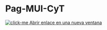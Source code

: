 # Pag-MUI-CyT

<a href="https://ro-fer.github.io/Pag-MUI-CyT/" target="_blank">
<img src="https://noeliareginelli.com/wp-content/uploads/2019/06/boton-clic-aqui-300x91.png" alt="click-me">
</a>
<a href="enlace.html" target="_blank">Abrir enlace en una nueva ventana</a>
